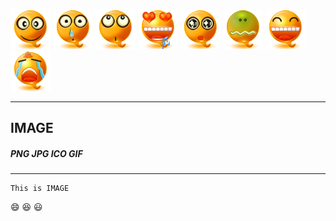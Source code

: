 ![busybox](./comma_face/comma_face_01.png)
![busybox](./comma_face/comma_face_11.png)
![busybox](./comma_face/comma_face_14.png)
![busybox](./comma_face/comma_face_05.png)
![busybox](./comma_face/comma_face_16.png)
![busybox](./comma_face/comma_face_08.png)
![busybox](./comma_face/comma_face_12.png)
![busybox](./comma_face/comma_face_13.png)
***
## IMAGE
##### PNG JPG ICO GIF
---
```shell
This is IMAGE
```
:smile: :laughing: :smiley: 